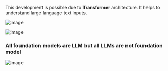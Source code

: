 This development is possible due to **Transformer** architecture. It helps to understand large language text inputs.

![image](https://github.com/user-attachments/assets/c365004d-d2f5-4297-a1e8-3bc80d0f4a35)


![image](https://github.com/user-attachments/assets/2c8441a4-7c25-461b-aad0-1efd410ee8cf)




### All foundation models are LLM but all LLMs are not foundation model

![image](https://github.com/user-attachments/assets/2e89d455-564c-4610-a8ae-a77aa74f3739)



